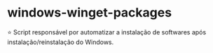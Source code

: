 # windows-winget-packages
⭐ Script responsável por automatizar a instalação de softwares após instalação/reinstalação do Windows.
